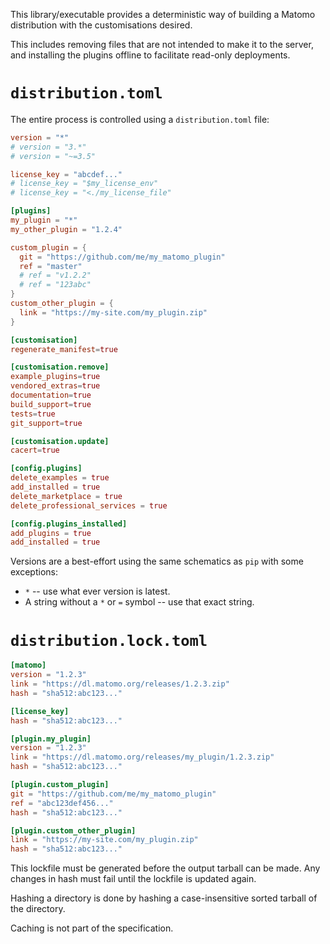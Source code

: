 This library/executable provides a deterministic way of building a Matomo 
distribution with the customisations desired. 

This includes removing files that are not intended to make it to the server, 
and installing the plugins offline to facilitate read-only deployments.

`distribution.toml`
===================

The entire process is controlled using a `distribution.toml` file:

```toml
version = "*"
# version = "3.*"
# version = "~=3.5"

license_key = "abcdef..."
# license_key = "$my_license_env"
# license_key = "<./my_license_file"

[plugins]
my_plugin = "*"
my_other_plugin = "1.2.4"

custom_plugin = {
  git = "https://github.com/me/my_matomo_plugin"
  ref = "master"
  # ref = "v1.2.2"
  # ref = "123abc"
}
custom_other_plugin = {
  link = "https://my-site.com/my_plugin.zip"
}

[customisation]
regenerate_manifest=true

[customisation.remove]
example_plugins=true
vendored_extras=true
documentation=true
build_support=true
tests=true
git_support=true

[customisation.update]
cacert=true

[config.plugins]
delete_examples = true
add_installed = true
delete_marketplace = true
delete_professional_services = true

[config.plugins_installed]
add_plugins = true
add_installed = true

```

Versions are a best-effort using the same schematics as `pip` with some exceptions:

- `*` -- use what ever version is latest.
- A string without a `*` or `=` symbol -- use that exact string.

`distribution.lock.toml`
========================

```toml
[matomo]
version = "1.2.3"
link = "https://dl.matomo.org/releases/1.2.3.zip"
hash = "sha512:abc123..."

[license_key]
hash = "sha512:abc123..."

[plugin.my_plugin]
version = "1.2.3"
link = "https://dl.matomo.org/releases/my_plugin/1.2.3.zip"
hash = "sha512:abc123..."

[plugin.custom_plugin]
git = "https://github.com/me/my_matomo_plugin"
ref = "abc123def456..."
hash = "sha512:abc123..."

[plugin.custom_other_plugin]
link = "https://my-site.com/my_plugin.zip"
hash = "sha512:abc123..."
```

This lockfile must be generated before the output tarball can be made. Any 
changes in hash must fail until the lockfile is updated again.

Hashing a directory is done by hashing a case-insensitive sorted tarball of the
directory.

Caching is not part of the specification.
